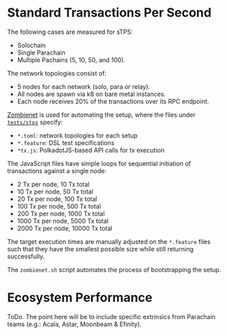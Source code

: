 # Standard Transactions Per Second

The following cases are measured for sTPS:
- Solochain
- Single Parachain
- Multiple Pachains (5, 10, 50, and 100).

The network topologies consist of:
- 5 nodes for each network (solo, para or relay). 
- All nodes are spawn via k8 on bare metal instances.
- Each node receives 20% of the transactions over its RPC endpoint.

[Zombienet](https://github.com/paritytech/zombienet) is used for automating the setup, where the files under [`tests/stps`](https://github.com/paritytech/ecosystem-performance-benchmarks/tree/main/tests/stps) specify:
- `*.toml`: network topologies for each setup
- `*.feature`:  DSL test specifications
- `*tx.js`: PolkadotJS-based API calls for tx execution

The JavaScript files have simple loops for sequential initiation of transactions against a single node:
- 2 Tx per node, 10 Tx total 
- 10 Tx per node, 50 Tx total
- 20 Tx per node, 100 Tx total
- 100 Tx per node, 500 Tx total
- 200 Tx per node, 1000 Tx total
- 1000 Tx per node, 5000 Tx total
- 2000 Tx per node, 10000 Tx total

The target execution times are manually adjusted on the `*.feature` files such that they have the smallest possible size while still returning successfully.

The `zombienet.sh` script automates the process of bootstrapping the setup.

# Ecosystem Performance

ToDo. The point here will be to include specific extrinsics from Parachain teams (e.g.: Acala, Astar, Moonbeam & Efinity).